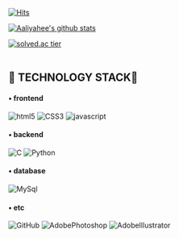 [![Hits](https://hits.seeyoufarm.com/api/count/incr/badge.svg?url=https%3A%2F%2Fgithub.com%2Faaliyahee&count_bg=%23EB81AC&title_bg=%238A8287&icon=&icon_color=%23FD75AA&title=%E2%99%A5&edge_flat=false)](https://hits.seeyoufarm.com)
<br>

[![Aaliyahee's github stats](https://github-readme-stats.vercel.app/api?username=Aaliyahee&count_private=true&show_icons=true&theme=prussian&hide_border=true&include_all_commits=1)](https://github.com/Aaliyahee/github-readme-stats)
<br>

[![solved.ac tier](http://mazassumnida.wtf/api/generate_badge?boj=ooakt)](https://solved.ac/ooakt)
<br>
<br>

<h2><strong>🐣 TECHNOLOGY STACK🐣</strong></h2>

<h4>• frontend</h4>
<p>
  <img alt="html5" src="https://img.shields.io/badge/-HTML5-E34F26?logo=html5&logoColor=white" />
  <img alt="CSS3" src="https://img.shields.io/badge/-CSS3-1572B6?logo=CSS3&logoColor=white">
  <img alt="javascript" src="https://img.shields.io/badge/-JavaScript-F0DB4F?logo=javascript&logoColor=white" />

<h4>• backend</h4>
<p>
 <img alt="C" src="https://img.shields.io/badge/-C-A8B9CC?&logo=C&logoColor=white" />
 <img alt="Python" src="https://img.shields.io/badge/-Python-3776AB?&logo=Python&logoColor=white" />
</p>

<h4>• database</h4>
<p>
  <img alt="MySql" src="https://img.shields.io/badge/-MySQL-4479A1?&&logo=mysql&logoColor=white"/>
</p>

<h4>• etc</h4>
<p>
  <img alt="GitHub" src="https://img.shields.io/badge/-GitHub-181717?logo=github&logoColor=white" />
  <img alt="AdobePhotoshop" src="https://img.shields.io/badge/-AdobePhotoshop-31A8FF?logo=AdobePhotoshop&logoColor=white" />
  <img alt="AdobeIllustrator" src="https://img.shields.io/badge/-AdobeIllustrator-FF9A00?logo=AdobeIllustrator&logoColor=white" />
</p>
